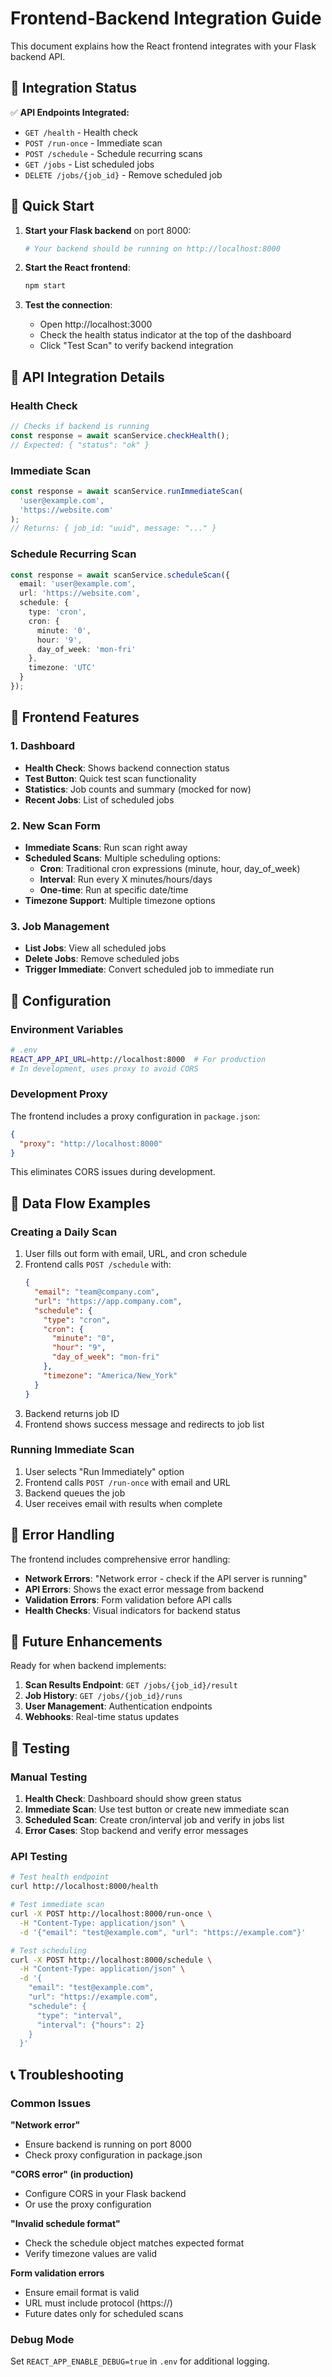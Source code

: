 # Frontend-Backend Integration Guide

This document explains how the React frontend integrates with your Flask backend API.

## 🔄 Integration Status

✅ **API Endpoints Integrated:**
- `GET /health` - Health check
- `POST /run-once` - Immediate scan
- `POST /schedule` - Schedule recurring scans
- `GET /jobs` - List scheduled jobs
- `DELETE /jobs/{job_id}` - Remove scheduled job

## 🚀 Quick Start

1. **Start your Flask backend** on port 8000:
   ```bash
   # Your backend should be running on http://localhost:8000
   ```

2. **Start the React frontend**:
   ```bash
   npm start
   ```

3. **Test the connection**:
   - Open http://localhost:3000
   - Check the health status indicator at the top of the dashboard
   - Click "Test Scan" to verify backend integration

## 📡 API Integration Details

### Health Check
```typescript
// Checks if backend is running
const response = await scanService.checkHealth();
// Expected: { "status": "ok" }
```

### Immediate Scan
```typescript
const response = await scanService.runImmediateScan(
  'user@example.com',
  'https://website.com'
);
// Returns: { job_id: "uuid", message: "..." }
```

### Schedule Recurring Scan
```typescript
const response = await scanService.scheduleScan({
  email: 'user@example.com',
  url: 'https://website.com',
  schedule: {
    type: 'cron',
    cron: {
      minute: '0',
      hour: '9',
      day_of_week: 'mon-fri'
    },
    timezone: 'UTC'
  }
});
```

## 🎯 Frontend Features

### 1. Dashboard
- **Health Check**: Shows backend connection status
- **Test Button**: Quick test scan functionality
- **Statistics**: Job counts and summary (mocked for now)
- **Recent Jobs**: List of scheduled jobs

### 2. New Scan Form
- **Immediate Scans**: Run scan right away
- **Scheduled Scans**: Multiple scheduling options:
  - **Cron**: Traditional cron expressions (minute, hour, day_of_week)
  - **Interval**: Run every X minutes/hours/days
  - **One-time**: Run at specific date/time
- **Timezone Support**: Multiple timezone options

### 3. Job Management
- **List Jobs**: View all scheduled jobs
- **Delete Jobs**: Remove scheduled jobs
- **Trigger Immediate**: Convert scheduled job to immediate run

## 🔧 Configuration

### Environment Variables
```bash
# .env
REACT_APP_API_URL=http://localhost:8000  # For production
# In development, uses proxy to avoid CORS
```

### Development Proxy
The frontend includes a proxy configuration in `package.json`:
```json
{
  "proxy": "http://localhost:8000"
}
```

This eliminates CORS issues during development.

## 📝 Data Flow Examples

### Creating a Daily Scan
1. User fills out form with email, URL, and cron schedule
2. Frontend calls `POST /schedule` with:
   ```json
   {
     "email": "team@company.com",
     "url": "https://app.company.com",
     "schedule": {
       "type": "cron",
       "cron": {
         "minute": "0",
         "hour": "9",
         "day_of_week": "mon-fri"
       },
       "timezone": "America/New_York"
     }
   }
   ```
3. Backend returns job ID
4. Frontend shows success message and redirects to job list

### Running Immediate Scan
1. User selects "Run Immediately" option
2. Frontend calls `POST /run-once` with email and URL
3. Backend queues the job
4. User receives email with results when complete

## 🐛 Error Handling

The frontend includes comprehensive error handling:

- **Network Errors**: "Network error - check if the API server is running"
- **API Errors**: Shows the exact error message from backend
- **Validation Errors**: Form validation before API calls
- **Health Checks**: Visual indicators for backend status

## 🔮 Future Enhancements

Ready for when backend implements:

1. **Scan Results Endpoint**: `GET /jobs/{job_id}/result`
2. **Job History**: `GET /jobs/{job_id}/runs`
3. **User Management**: Authentication endpoints
4. **Webhooks**: Real-time status updates

## 🧪 Testing

### Manual Testing
1. **Health Check**: Dashboard should show green status
2. **Immediate Scan**: Use test button or create new immediate scan
3. **Scheduled Scan**: Create cron/interval job and verify in jobs list
4. **Error Cases**: Stop backend and verify error messages

### API Testing
```bash
# Test health endpoint
curl http://localhost:8000/health

# Test immediate scan
curl -X POST http://localhost:8000/run-once \
  -H "Content-Type: application/json" \
  -d '{"email": "test@example.com", "url": "https://example.com"}'

# Test scheduling
curl -X POST http://localhost:8000/schedule \
  -H "Content-Type: application/json" \
  -d '{
    "email": "test@example.com",
    "url": "https://example.com",
    "schedule": {
      "type": "interval",
      "interval": {"hours": 2}
    }
  }'
```

## 📞 Troubleshooting

### Common Issues

**"Network error"**
- Ensure backend is running on port 8000
- Check proxy configuration in package.json

**"CORS error" (in production)**
- Configure CORS in your Flask backend
- Or use the proxy configuration

**"Invalid schedule format"**
- Check the schedule object matches expected format
- Verify timezone values are valid

**Form validation errors**
- Ensure email format is valid
- URL must include protocol (https://)
- Future dates only for scheduled scans

### Debug Mode
Set `REACT_APP_ENABLE_DEBUG=true` in `.env` for additional logging.
